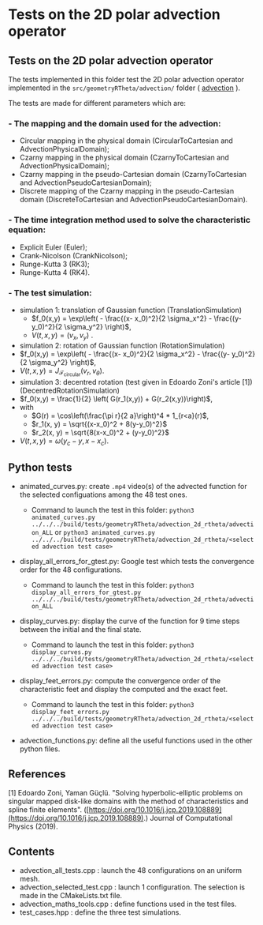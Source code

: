 # Tests on the 2D polar advection operator
 
## Tests on the 2D polar advection operator

The tests implemented in this folder test the 2D polar advection operator implemented in the `src/geometryRTheta/advection/` folder 
( [advection](./../../../src/geometryRTheta/advection/README.md) ).

The tests are made for different parameters which are:

### - The mapping and the domain used for the advection: 
 - Circular mapping in the physical domain (CircularToCartesian and AdvectionPhysicalDomain); 
 - Czarny mapping in the physical domain (CzarnyToCartesian and AdvectionPhysicalDomain); 
 - Czarny mapping in the pseudo-Cartesian domain (CzarnyToCartesian and AdvectionPseudoCartesianDomain); 
 - Discrete mapping of the Czarny mapping in the pseudo-Cartesian domain (DiscreteToCartesian and AdvectionPseudoCartesianDomain).
 	
### - The time integration method used to solve the characteristic equation: 
 - Explicit Euler (Euler); 
 - Crank-Nicolson (CrankNicolson); 
 - Runge-Kutta 3 (RK3); 
 - Runge-Kutta 4 (RK4). 
 	
### - The test simulation: 
 - simulation 1: translation of Gaussian function (TranslationSimulation)
   - $`f_0(x,y) = \exp\left( - \frac{(x- x_0)^2}{2 \sigma_x^2} - \frac{(y- y_0)^2}{2 \sigma_y^2} \right)`$, 
   - $`V(t, x, y) = (v_x, v_y)`$ . 
 - simulation 2: rotation of Gaussian function (RotationSimulation)
  - $`f_0(x,y) = \exp\left( - \frac{(x- x_0)^2}{2 \sigma_x^2} - \frac{(y- y_0)^2}{2 \sigma_y^2} \right)`$, 
  - $`V(t, x, y) = J_{\mathcal{F}_{\text{circular}}}(v_r, v_\theta)`$. 
 - simulation 3: decentred rotation (test given in Edoardo Zoni's article [1]) (DecentredRotationSimulation)
  - $`f_0(x,y) = \frac{1}{2} \left( G(r_1(x,y)) + G(r_2(x,y))\right)`$,
  - with 
     - $`G(r) = \cos\left(\frac{\pi r}{2 a}\right)^4 * 1_{r<a}(r)`$, 
     - $`r_1(x, y) = \sqrt{(x-x_0)^2 + 8(y-y_0)^2}`$ 
     - $`r_2(x, y) = \sqrt{8(x-x_0)^2 + (y-y_0)^2}`$ 
  - $`V(t, x, y) = \omega(y_c - y, x - x_c)`$. 


## Python tests

- animated\_curves.py: create `.mp4` video(s) of the advected function for the selected configuations among the 48 test ones.
	- Command to launch the test in this folder: `python3 animated_curves.py ../../../build/tests/geometryRTheta/advection_2d_rtheta/advection_ALL`
	or `python3 animated_curves.py ../../../build/tests/geometryRTheta/advection_2d_rtheta/<selected advection test case>`

- display\_all\_errors\_for\_gtest.py: Google test which tests the convergence order for the 48 configurations.
	- Command to launch the test in this folder: `python3 display_all_errors_for_gtest.py ../../../build/tests/geometryRTheta/advection_2d_rtheta/advection_ALL`

- display\_curves.py: display the curve of the function for 9 time steps between the initial and the final state.  
	- Command to launch the test in this folder: `python3 display_curves.py ../../../build/tests/geometryRTheta/advection_2d_rtheta/<selected advection test case>`

- display\_feet\_errors.py: compute the convergence order of the characteristic feet and display the computed and the exact feet. 
	- Command to launch the test in this folder: `python3 display_feet_errors.py ../../../build/tests/geometryRTheta/advection_2d_rtheta/<selected advection test case>`

- advection\_functions.py: define all the useful functions used in the other python files. 



## References
[1] Edoardo Zoni, Yaman Güçlü. "Solving hyperbolic-elliptic problems on singular mapped 
disk-like domains with the method of characteristics and spline finite elements". 
([https://doi.org/10.1016/j.jcp.2019.108889](https://doi.org/10.1016/j.jcp.2019.108889).)
Journal of Computational Physics (2019).

## Contents

- advection\_all\_tests.cpp : launch the 48 configurations on an uniform mesh. 
- advection\_selected\_test.cpp : launch 1 configuration. The selection is made in the CMakeLists.txt file.
- advection\_maths\_tools.cpp : define functions used in the test files. 
- test\_cases.hpp : define the three test simulations. 


